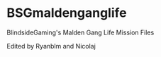 # BSGmaldenganglife
BlindsideGaming's Malden Gang Life Mission Files

Edited by Ryanblm and Nicolaj
